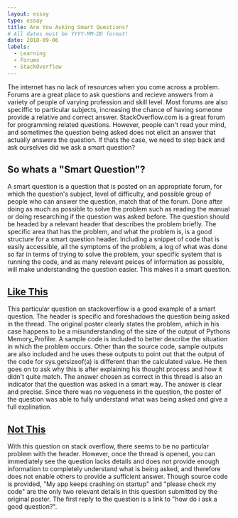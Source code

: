 ```yaml
---
layout: essay
type: essay
title: Are You Asking Smart Questions?
# All dates must be YYYY-MM-DD format!
date: 2018-09-06
labels:
  - Learning
  - Forums
  - StackOverflow
---
```


The internet has no lack of resources when you come across a problem. Forums are a great place to ask questions and recieve answers from a variety of people of varying profession and skill level. Most forums are also speciffic to particular subjects, increasing the chance of having someone provide a relative and correct answer. StackOverflow.com is a great forum for programming related questions. However, people can't read your mind, and sometimes the question being asked does not elicit an answer that actually answers the question. If thats the case, we need to step back and ask ourselves did we ask a smart question? 

## So whats a "Smart Question"? 

A smart question is a question that is posted on an appropriate forum, for which the question's subject, level of difficulty, and possible group of people who can answer the question, match that of the forum. Done after doing as much as possible to solve the problem such as reading the manual or doing researching if the question was asked before. The question should be headed by a relevant header that describes the problem briefly. The specific area that has the problem, and what the problem is, is a good structure for a smart question header. Including a snippet of code that is easily accessible, all the symptoms of the problem, a log of what was done so far in terms of trying to solve the problem, your specific system that is running the code, and as many relevant peices of information as possible, will make understanding the question easier. This makes it a smart question. 

## [Like This](https://stackoverflow.com/questions/52092194/reading-the-output-of-pythons-memory-profiler)

This particular question on stackoverflow is a good example of a smart question. The header is specific and foreshadows the question being asked in the thread. The original poster clearly states the problem, which in his case happens to be a misunderstanding of the size of the output of Pythons Memory_Profiler. A sample code is included to better describe the situation in which the problem occurs.  Other than the source code, sample outputs are also included and he uses these outputs to point out that the output of the code for sys.getsizeof(a) is different than the calculated value. He then goes on to ask why this is after explaining his thought process and how it didn't quite match. The answer chosen as correct in this thread is also an indicator that the question was asked in a smart way. The answer is clear and precise. Since there was no vagueness in the question, the poster of the question was able to fully understand what was being asked and give a full explination. 

## [Not This](https://stackoverflow.com/questions/52226238/my-splash-screen-keeps-on-crashing-and-force-closing-the-app)

With this question on stack overflow, there seems to be no particular problem with the header. However, once the thread is opened, you can immediately see the question lacks details and does not provide enough information to completely understand what is being asked, and therefore does not enable others to provide a sufficient answer. Though source code is provided, "My app keeps crashing on startup" and "please check my code" are the only two relevant details in this question submitted by the original poster. The first reply to the question is a link to "how do i ask a good question?". 



